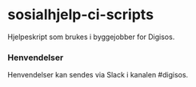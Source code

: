 # sosialhjelp-ci-scripts
Hjelpeskript som brukes i byggejobber for Digisos.

### Henvendelser
Henvendelser kan sendes via Slack i kanalen #digisos.
